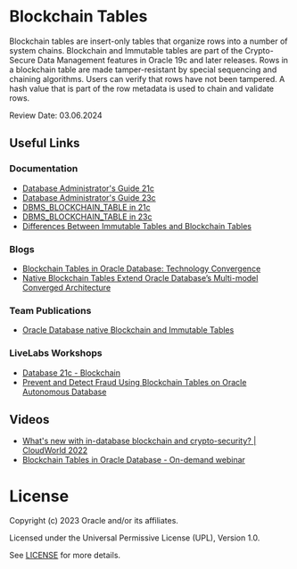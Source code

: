 # Blockchain Tables

Blockchain tables are insert-only tables that organize rows into a number of system chains. Blockchain and Immutable tables are part of the Crypto-Secure Data Management features in Oracle 19c and later releases. Rows in a blockchain table are made tamper-resistant by special sequencing and chaining algorithms. 
Users can verify that rows have not been tampered. A hash value that is part of the row metadata is used to chain and validate rows.

Review Date: 03.06.2024


## Useful Links

### Documentation

- [Database Administrator's Guide 21c](https://docs.oracle.com/en/database/oracle/oracle-database/21/admin/managing-tables.html#GUID-707B02F5-E589-4C20-8E2E-5ED4F7888702)
- [Database Administrator's Guide 23c](https://docs.oracle.com/en/database/oracle/oracle-database/23/admin/managing-tables.html#GUID-707B02F5-E589-4C20-8E2E-5ED4F7888702)
- [DBMS_BLOCKCHAIN_TABLE in 21c](https://docs.oracle.com/en/database/oracle/oracle-database/21/arpls/dbms_blockchain_table.html#GUID-8B000001-AE8B-42EA-8BF3-E590BCBA6657)
- [DBMS_BLOCKCHAIN_TABLE in 23c](https://docs.oracle.com/en/database/oracle/oracle-database/23/arpls/dbms_blockchain_table.html#GUID-8B000001-AE8B-42EA-8BF3-E590BCBA6657)
- [Differences Between Immutable Tables and Blockchain Tables](https://docs.oracle.com/en/database/oracle/oracle-database/21/admin/managing-tables.html#GUID-55B51BC2-6367-4728-87C2-C30E898DD6FD)


### Blogs

- [Blockchain Tables in Oracle Database: Technology Convergence](https://blogs.oracle.com/blockchain/post/blockchain-tables-in-oracle-database-technology-convergence)
- [Native Blockchain Tables Extend Oracle Database’s Multi-model Converged Architecture](https://blogs.oracle.com/blockchain/post/native-blockchain-tables-extend-oracle-databases-multi-model-converged-architecture)

### Team Publications

- [Oracle Database native Blockchain and Immutable Tables](https://blogs.oracle.com/coretec/post/blockchain-or-immutable-tables)


### LiveLabs Workshops

- [Database 21c - Blockchain](https://apexapps.oracle.com/pls/apex/r/dbpm/livelabs/view-workshop?wid=746&clear=RR,180&session=11311967125302)
- [Prevent and Detect Fraud Using Blockchain Tables on Oracle Autonomous Database](https://apexapps.oracle.com/pls/apex/r/dbpm/livelabs/view-workshop?wid=875&clear=RR,180&session=11311967125302)


## Videos

- [What's new with in-database blockchain and crypto-security? | CloudWorld 2022](https://www.youtube.com/watch?v=6rcjornuDXU)
- [Blockchain Tables in Oracle Database - On-demand webinar](https://go.oracle.com/LP=111864?elqCampaignId=296036)


# License

Copyright (c) 2023 Oracle and/or its affiliates.

Licensed under the Universal Permissive License (UPL), Version 1.0.

See [LICENSE](https://github.com/oracle-devrel/technology-engineering/blob/main/LICENSE) for more details.
